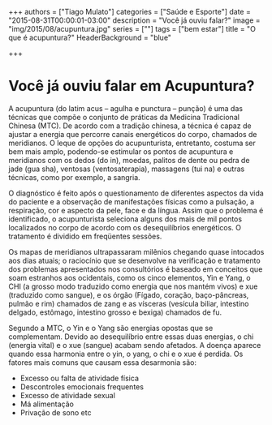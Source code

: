+++
authors = ["Tiago Mulato"]
categories = ["Saúde e Esporte"]
date = "2015-08-31T00:00:01-03:00"
description = "Você já ouviu falar?"
image = "img/2015/08/acupuntura.jpg"
series = [""]
tags = ["bem estar"]
title = "O que é acupuntura?"
  HeaderBackground = "blue"

+++

# Você já ouviu falar em Acupuntura?

A acupuntura (do latim acus – agulha e punctura – punção) é uma das técnicas que compõe o conjunto de práticas da Medicina Tradicional Chinesa (MTC). De acordo com a tradição chinesa, a técnica é capaz de ajustar a energia que percorre canais energéticos do corpo, chamados de meridianos. O leque de opções do acupunturista, entretanto, costuma ser bem mais amplo, podendo-se estimular os pontos de acupuntura e meridianos com os dedos (do in), moedas, palitos de dente ou pedra de jade (gua sha), ventosas (ventosaterapia), massagens (tui na) e outras técnicas, como por exemplo, a sangria.

O diagnóstico é feito após o questionamento de diferentes aspectos da vida do paciente e a observação de manifestações físicas como a pulsação, a respiração, cor e aspecto da pele, face e da língua. Assim que o problema é identificado, o acupunturista seleciona alguns dos mais de mil pontos localizados no corpo de acordo com os desequilíbrios energéticos. O tratamento é dividido em freqüentes sessões.

Os mapas de meridianos ultrapassaram milênios chegando quase intocados aos dias atuais; o raciocínio que se desenvolve na verificação e tratamento dos problemas apresentados nos consultórios é baseado em conceitos que soam estranhos aos ocidentais, como os cinco elementos, Yin e Yang, o CHI (a grosso modo traduzido como energia que nos mantém vivos) e xue (traduzido como sangue), e os órgão (Fígado, coração, baço-pâncreas, pulmão e rim)  chamados de zang e as vísceras (vesícula biliar, intestino delgado, estômago, intestino grosso e bexiga) chamados de fu.

Segundo a MTC, o Yin e o Yang são energias opostas que se complementam. Devido ao desequilíbrio entre essas duas energias, o chi (energia vital) e o xue (sangue) acabam sendo afetados. A doença aparece quando essa harmonia entre o yin, o yang, o chi e o xue é perdida. Os fatores mais comuns que causam essa desarmonia são:

- Excesso ou falta de atividade física
- Descontroles emocionais frequentes
- Excesso de atividade sexual
- Má alimentação
- Privação de sono etc
